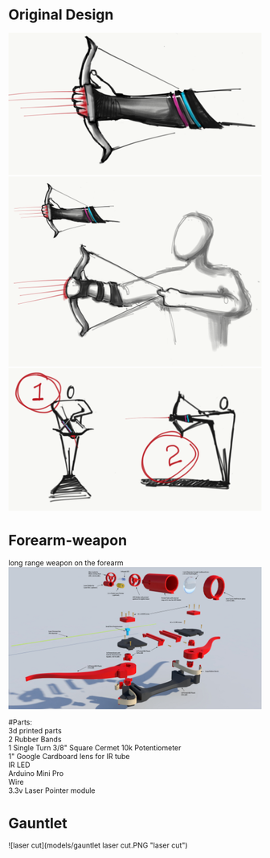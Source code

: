 # Original Design
![design1](models/1.PNG "design1")
![design2](models/3.PNG "design2")
![design3](models/2.PNG "design3")

# Forearm-weapon
long range weapon on the forearm
![Alt text](https://raw.githubusercontent.com/moonbeaminteractive/forearm-weapon/master/references/HandBow%20assembly%20guide.jpg "Handbow diagram")

#Parts:</br>
3d printed parts</br>
2 Rubber Bands</br>
1 Single Turn 3/8" Square Cermet 10k Potentiometer</br>
1" Google Cardboard lens for IR tube</br>
IR LED</br>
Arduino Mini Pro</br>
Wire</br>
3.3v Laser Pointer module</br>

# Gauntlet
![laser cut](models/gauntlet laser cut.PNG "laser cut")

